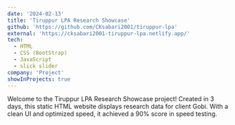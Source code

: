 ```yaml
---
date: '2024-02-13'
title: 'Tiruppur LPA Research Showcase'
github: 'https://github.com/CKsabari2001/tiruppur-lpa'
external: 'https://cksabari2001-tiruppur-lpa.netlify.app/'
tech:
  - HTML
  - CSS (BootStrap)
  - JavaScript
  - slick slider
company: 'Project'
showInProjects: true
---
```


Welcome to the Tiruppur LPA Research Showcase project! Created in 3 days, this static HTML website displays research data for client Gobi. With a clean UI and optimized speed, it achieved a 90% score in speed testing.
